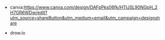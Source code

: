 - canva:https://www.canva.com/design/DAFpPks06fk/HTIJSL90NGpH_2H7GR6WDw/edit?utm_source=shareButton&utm_medium=email&utm_campaign=designshare

- drow.io
